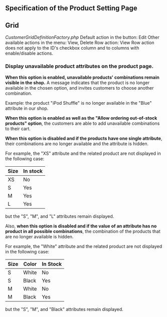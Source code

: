 ## **Specification of the Product Setting Page**

## Grid

_CustomerGridDefinitionFactory.php_ Default action in the button: Edit Other available actions in the menu: View, Delete Row action: View
Row action does not apply to the ID's checkbox column and to columns with enable/disable actions.

### **Display unavailable product attributes on the product page.**

**When this option is enabled, unavailable products' combinations remain visible in the shop.** A message indicates that the product is no longer available in the chosen option, and invites customers to choose another combination. 

Example: the product "iPod Shuffle" is no longer available in the "Blue" attribute in our shop. 

**When this option is enabled as well as the "Allow ordering out-of-stock products" option**, the customers are able to add unavailable combinations to their cart.
 
**When this option is disabled and if the products have one single attribute**, their combinations are no longer available and the attribute is hidden.
 
For example, the "XS" attribute and the related product are not displayed in the following case:

| Size  |  In stock |
|---|---|
| XS  | No  |
| S  | Yes  |
| M  | Yes  |
| L  | Yes  |

but the "S", "M", and "L" attributes remain displayed.
 
Also, **when this option is disabled and if the value of an attribute has no product in all possible combinations**, the combination of the products that are no longer available is hidden.
 
For example, the "White" attribute and the related product are not displayed in the following case:

| Size  | Color | In Stock |
|---|---|---|
| S  | White  | No |
| S | Black | Yes  |
| M | White | No |
| M | Black | Yes |

but the "S", "M", and "Black" attributes remain displayed.
